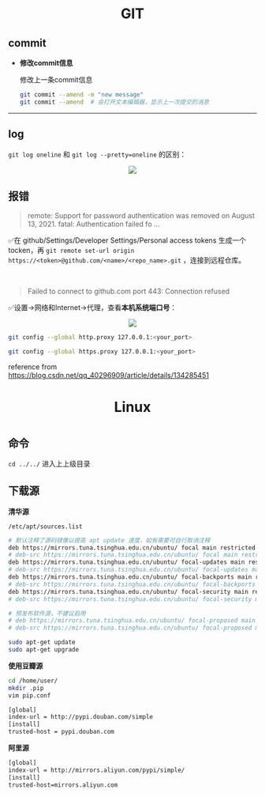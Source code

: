 <h1 align="center">GIT</h1>

## commit

- **修改commit信息**

    修改上一条commit信息
    ```bash
    git commit --amend -m "new message"
    git commit --amend  # 会打开文本编辑器，显示上一次提交的消息
    ```
---

## log

`git log oneline` 和 `git log --pretty=oneline` 的区别：

<div style="text-align: center;">
  <img src="https://moonpic.oss-cn-beijing.aliyuncs.com/tf-feb/202401172247787.png" style="max-width:100%, height=auto;">
</div>


## 报错

> remote: Support for password authentication was removed on August 13, 2021.
fatal: Authentication failed fo ...

✅在 github/Settings/Developer Settings/Personal access tokens 生成一个tocken，再 `git remote set-url origin https://<token>@github.com/<name>/<repo_name>.git` ，连接到远程仓库。

</br>

> Failed to connect to github.com port 443: Connection refused

✅设置->网络和Internet->代理，查看**本机系统端口号**：

<div style="text-align:center;">
    <img src="https://moonpic.oss-cn-beijing.aliyuncs.com/tf-feb/202401151156379.png">
</div>

```bash
git config --global http.proxy 127.0.0.1:<your_port>

git config --global https.proxy 127.0.0.1:<your_port>
```

reference from https://blog.csdn.net/qq_40296909/article/details/134285451


<h1 align="center">Linux<h1>

## 命令

`cd ../../` 进入上上级目录

## 下载源

**清华源**

`/etc/apt/sources.list`
```bash
# 默认注释了源码镜像以提高 apt update 速度，如有需要可自行取消注释
deb https://mirrors.tuna.tsinghua.edu.cn/ubuntu/ focal main restricted universe multiverse
# deb-src https://mirrors.tuna.tsinghua.edu.cn/ubuntu/ focal main restricted universe multiverse
deb https://mirrors.tuna.tsinghua.edu.cn/ubuntu/ focal-updates main restricted universe multiverse
# deb-src https://mirrors.tuna.tsinghua.edu.cn/ubuntu/ focal-updates main restricted universe multiverse
deb https://mirrors.tuna.tsinghua.edu.cn/ubuntu/ focal-backports main restricted universe multiverse
# deb-src https://mirrors.tuna.tsinghua.edu.cn/ubuntu/ focal-backports main restricted universe multiverse
deb https://mirrors.tuna.tsinghua.edu.cn/ubuntu/ focal-security main restricted universe multiverse
# deb-src https://mirrors.tuna.tsinghua.edu.cn/ubuntu/ focal-security main restricted universe multiverse

# 预发布软件源，不建议启用
# deb https://mirrors.tuna.tsinghua.edu.cn/ubuntu/ focal-proposed main restricted universe multiverse
# deb-src https://mirrors.tuna.tsinghua.edu.cn/ubuntu/ focal-proposed main restricted universe multiverse
```

```bash
sudo apt-get update
sudo apt-get upgrade
```

**使用豆瓣源**

```bash
cd /home/user/
mkdir .pip
vim pip.conf
```

```bash
[global]
index-url = http://pypi.douban.com/simple
[install]
trusted-host = pypi.douban.com
```

**阿里源**

```bash
[global]
index-url = http://mirrors.aliyun.com/pypi/simple/
[install]
trusted-host=mirrors.aliyun.com
```


